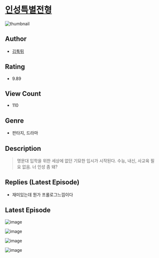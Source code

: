 # [인성특별전형](https://comic.naver.com/bestChallenge/list?titleId=810610)
![thumbnail](https://image-comic.pstatic.net/user_contents_data/challenge_comic/2023/05/24/upload_3990812913620443445_480x623.jpeg)

## Author
- [김툭튀](https://comic.naver.com/artistTitle?id=366988)

## Rating
- 9.89

## View Count
- 110

## Genre
- 판타지, 드라마

## Description
> 명문대 입학을 위한 세상에 없던 기묘한 입시가 시작된다. 수능, 내신, 사교육 필요 없음. 너 인성 좀 돼?

## Replies (Latest Episode)
- 재미있는데 뭔가 프롤로그느낌이다

## Latest Episode
![image](https://image-comic.pstatic.net/user_contents_data/challenge_comic/2023/05/24/366988/upload_7220740684321927728.jpeg)

![image](https://image-comic.pstatic.net/user_contents_data/challenge_comic/2023/05/24/366988/upload_7089573337409795683.jpeg)

![image](https://image-comic.pstatic.net/user_contents_data/challenge_comic/2023/05/24/366988/upload_7089336761232667492.jpeg)

![image](https://image-comic.pstatic.net/user_contents_data/challenge_comic/2023/05/24/366988/upload_3919875919550232880.jpeg)
